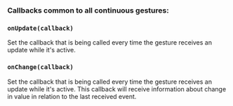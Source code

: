 ### Callbacks common to all continuous gestures:

### `onUpdate(callback)`

Set the callback that is being called every time the gesture receives an update while it's active.

### `onChange(callback)`

Set the callback that is being called every time the gesture receives an update while it's active. This callback will receive information about change in value in relation to the last received event.

